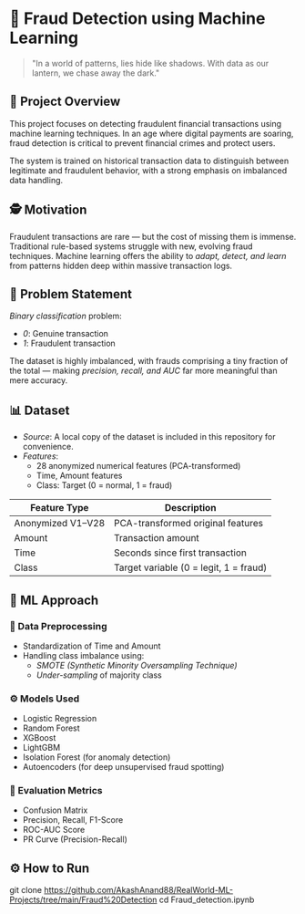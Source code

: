 # 💸 Fraud Detection using Machine Learning

> "In a world of patterns, lies hide like shadows. With data as our lantern, we chase away the dark."

## 📌 Project Overview

This project focuses on detecting fraudulent financial transactions using machine learning techniques. In an age where digital payments are soaring, fraud detection is critical to prevent financial crimes and protect users.

The system is trained on historical transaction data to distinguish between legitimate and fraudulent behavior, with a strong emphasis on imbalanced data handling.

## 🕵 Motivation

Fraudulent transactions are rare — but the cost of missing them is immense. Traditional rule-based systems struggle with new, evolving fraud techniques. Machine learning offers the ability to *adapt, detect, and learn* from patterns hidden deep within massive transaction logs.

## 🧠 Problem Statement

*Binary classification* problem:
- *0*: Genuine transaction  
- *1*: Fraudulent transaction  

The dataset is highly imbalanced, with frauds comprising a tiny fraction of the total — making *precision, recall, and AUC* far more meaningful than mere accuracy.

## 📊 Dataset

- *Source*: A local copy of the dataset is included in this repository for convenience.
- *Features*:
  - 28 anonymized numerical features (PCA-transformed)
  - Time, Amount features
  - Class: Target (0 = normal, 1 = fraud)

| Feature Type       | Description                             |
|--------------------|-----------------------------------------|
| Anonymized V1–V28  | PCA-transformed original features       |
| Amount             | Transaction amount                      |
| Time               | Seconds since first transaction         |
| Class              | Target variable (0 = legit, 1 = fraud) |

## 🧪 ML Approach

### 💼 Data Preprocessing
- Standardization of Time and Amount
- Handling class imbalance using:
  - *SMOTE (Synthetic Minority Oversampling Technique)*
  - *Under-sampling* of majority class

### ⚙ Models Used
- Logistic Regression
- Random Forest
- XGBoost
- LightGBM
- Isolation Forest (for anomaly detection)
- Autoencoders (for deep unsupervised fraud spotting)

### 📏 Evaluation Metrics
- Confusion Matrix
- Precision, Recall, F1-Score
- ROC-AUC Score
- PR Curve (Precision-Recall)

## ⚙ How to Run
git clone https://github.com/AkashAnand88/RealWorld-ML-Projects/tree/main/Fraud%20Detection
cd Fraud_detection.ipynb
